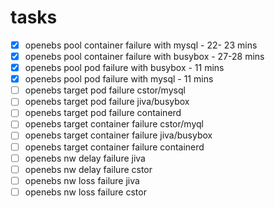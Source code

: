 # tasks

- [x] openebs pool container failure with mysql - 22- 23 mins
- [x] openebs pool container failure with busybox - 27-28 mins
- [x] openebs pool pod failure with busybox - 11 mins
- [x] openebs pool pod failure with mysql - 11 mins
- [ ] openebs target pod failure cstor/mysql 
- [ ] openebs target pod failure jiva/busybox
- [ ] openebs target pod failure containerd
- [ ] openebs target container failure cstor/myql
- [ ] openebs target container failure jiva/busybox
- [ ] openebs target container failure containerd
- [ ] openebs nw delay failure jiva
- [ ] openebs nw delay failure cstor
- [ ] openebs nw loss failure jiva
- [ ] openebs nw loss failure cstor
